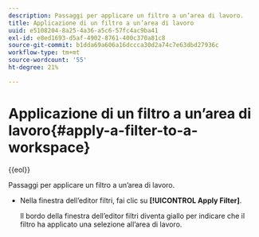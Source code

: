 ```yaml
---
description: Passaggi per applicare un filtro a un’area di lavoro.
title: Applicazione di un filtro a un’area di lavoro
uuid: e5108204-8a25-4a36-a5c6-57fc4ac9ba41
exl-id: e8ed1693-d5af-4902-8761-400c370a81c8
source-git-commit: b1dda69a606a16dccca30d2a74c7e63dbd27936c
workflow-type: tm+mt
source-wordcount: '55'
ht-degree: 21%

---
```


# Applicazione di un filtro a un’area di lavoro{#apply-a-filter-to-a-workspace}

{{eol}}

Passaggi per applicare un filtro a un’area di lavoro.

* Nella finestra dell’editor filtri, fai clic su **[!UICONTROL Apply Filter]**.

   Il bordo della finestra dell’editor filtri diventa giallo per indicare che il filtro ha applicato una selezione all’area di lavoro.
